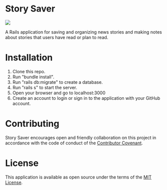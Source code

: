 # Story Saver

![](story-saver-demo.gif)

A Rails application for saving and organizing news stories and making notes about stories that users have read or plan to read.  

# Installation

1. Clone this repo.
2. Run "bundle install".
3. Run "rails db:migrate" to create a database.
4. Run "rails s" to start the server.
5. Open your browser and go to localhost:3000 
6. Create an account to login or sign in to the application with your GitHub account.

# Contributing

Story Saver encourages open and friendly collaboration on this project in accordance with the code of conduct of the <a href="https://www.contributor-covenant.org/version/2/0/code_of_conduct/">Contributor Covenant</a>.

# License

This application is available as open source under the terms of the <a href="http://opensource.org/licenses/MIT">MIT License</a>.


